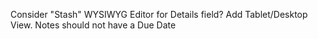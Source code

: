 Consider "Stash"
WYSIWYG Editor for Details field?
Add Tablet/Desktop View.
Notes should not have a Due Date